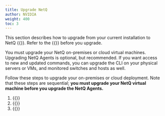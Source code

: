 ```yaml
---
title: Upgrade NetQ
author: NVIDIA
weight: 400
toc: 3
---
```

This section describes how to upgrade from your current installation to NetQ {{<version>}}. Refer to the {{<link title="NVIDIA NetQ 4.9 Release Notes" text="release notes">}} before you upgrade.

You must upgrade your NetQ on-premises or cloud virtual machines. Upgrading NetQ Agents is optional, but recommended. If you want access to new and updated commands, you can upgrade the CLI on your physical servers or VMs, and monitored switches and hosts as well.

Follow these steps to upgrade your on-premises or cloud deployment. Note that these steps are sequential; **you must upgrade your NetQ virtual machine before you upgrade the NetQ Agents.**

1. {{<link title="Upgrade NetQ Virtual Machines">}}
2. {{<link title="Upgrade NetQ Agents">}}
3. {{<link title="Upgrade NetQ CLI">}}